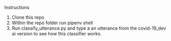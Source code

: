 Instructions
1. Clone this repo
2. Within the repo folder run pipenv shell
3. Run classify_utterance.py and type a an utterance from the covid-19_dev ai version to see how this classifier works.
